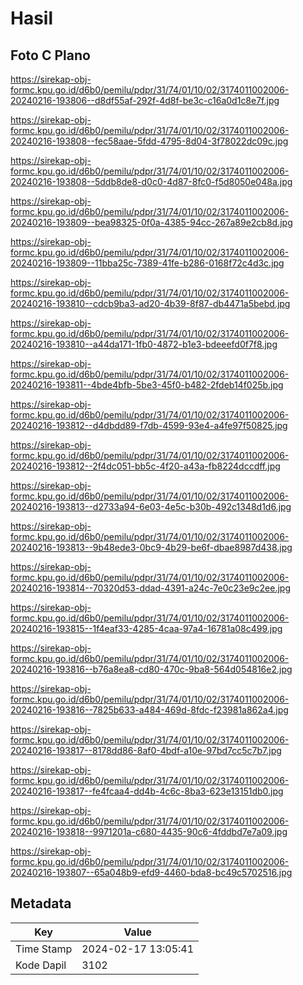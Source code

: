 # Hasil

## Foto C Plano

https://sirekap-obj-formc.kpu.go.id/d6b0/pemilu/pdpr/31/74/01/10/02/3174011002006-20240216-193806--d8df55af-292f-4d8f-be3c-c16a0d1c8e7f.jpg

https://sirekap-obj-formc.kpu.go.id/d6b0/pemilu/pdpr/31/74/01/10/02/3174011002006-20240216-193808--fec58aae-5fdd-4795-8d04-3f78022dc09c.jpg

https://sirekap-obj-formc.kpu.go.id/d6b0/pemilu/pdpr/31/74/01/10/02/3174011002006-20240216-193808--5ddb8de8-d0c0-4d87-8fc0-f5d8050e048a.jpg

https://sirekap-obj-formc.kpu.go.id/d6b0/pemilu/pdpr/31/74/01/10/02/3174011002006-20240216-193809--bea98325-0f0a-4385-94cc-267a89e2cb8d.jpg

https://sirekap-obj-formc.kpu.go.id/d6b0/pemilu/pdpr/31/74/01/10/02/3174011002006-20240216-193809--11bba25c-7389-41fe-b286-0168f72c4d3c.jpg

https://sirekap-obj-formc.kpu.go.id/d6b0/pemilu/pdpr/31/74/01/10/02/3174011002006-20240216-193810--cdcb9ba3-ad20-4b39-8f87-db4471a5bebd.jpg

https://sirekap-obj-formc.kpu.go.id/d6b0/pemilu/pdpr/31/74/01/10/02/3174011002006-20240216-193810--a44da171-1fb0-4872-b1e3-bdeeefd0f7f8.jpg

https://sirekap-obj-formc.kpu.go.id/d6b0/pemilu/pdpr/31/74/01/10/02/3174011002006-20240216-193811--4bde4bfb-5be3-45f0-b482-2fdeb14f025b.jpg

https://sirekap-obj-formc.kpu.go.id/d6b0/pemilu/pdpr/31/74/01/10/02/3174011002006-20240216-193812--d4dbdd89-f7db-4599-93e4-a4fe97f50825.jpg

https://sirekap-obj-formc.kpu.go.id/d6b0/pemilu/pdpr/31/74/01/10/02/3174011002006-20240216-193812--2f4dc051-bb5c-4f20-a43a-fb8224dccdff.jpg

https://sirekap-obj-formc.kpu.go.id/d6b0/pemilu/pdpr/31/74/01/10/02/3174011002006-20240216-193813--d2733a94-6e03-4e5c-b30b-492c1348d1d6.jpg

https://sirekap-obj-formc.kpu.go.id/d6b0/pemilu/pdpr/31/74/01/10/02/3174011002006-20240216-193813--9b48ede3-0bc9-4b29-be6f-dbae8987d438.jpg

https://sirekap-obj-formc.kpu.go.id/d6b0/pemilu/pdpr/31/74/01/10/02/3174011002006-20240216-193814--70320d53-ddad-4391-a24c-7e0c23e9c2ee.jpg

https://sirekap-obj-formc.kpu.go.id/d6b0/pemilu/pdpr/31/74/01/10/02/3174011002006-20240216-193815--1f4eaf33-4285-4caa-97a4-16781a08c499.jpg

https://sirekap-obj-formc.kpu.go.id/d6b0/pemilu/pdpr/31/74/01/10/02/3174011002006-20240216-193816--b76a8ea8-cd80-470c-9ba8-564d054816e2.jpg

https://sirekap-obj-formc.kpu.go.id/d6b0/pemilu/pdpr/31/74/01/10/02/3174011002006-20240216-193816--7825b633-a484-469d-8fdc-f23981a862a4.jpg

https://sirekap-obj-formc.kpu.go.id/d6b0/pemilu/pdpr/31/74/01/10/02/3174011002006-20240216-193817--8178dd86-8af0-4bdf-a10e-97bd7cc5c7b7.jpg

https://sirekap-obj-formc.kpu.go.id/d6b0/pemilu/pdpr/31/74/01/10/02/3174011002006-20240216-193817--fe4fcaa4-dd4b-4c6c-8ba3-623e13151db0.jpg

https://sirekap-obj-formc.kpu.go.id/d6b0/pemilu/pdpr/31/74/01/10/02/3174011002006-20240216-193818--9971201a-c680-4435-90c6-4fddbd7e7a09.jpg

https://sirekap-obj-formc.kpu.go.id/d6b0/pemilu/pdpr/31/74/01/10/02/3174011002006-20240216-193807--65a048b9-efd9-4460-bda8-bc49c5702516.jpg


## Metadata

| Key        | Value               |
| ---------- | ------------------- |
| Time Stamp | 2024-02-17 13:05:41 |
| Kode Dapil | 3102                |



